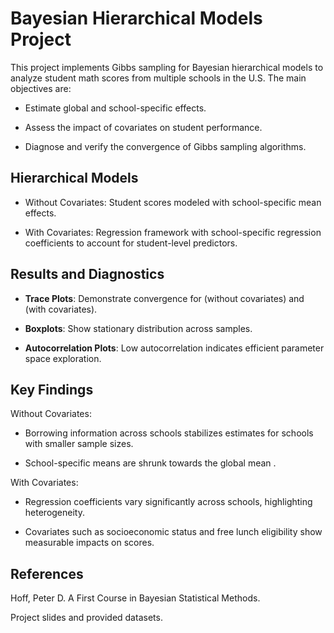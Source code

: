 # Bayesian Hierarchical Models Project

This project implements Gibbs sampling for Bayesian hierarchical models to analyze student math scores from multiple schools in the U.S. The main objectives are:

- Estimate global and school-specific effects.

- Assess the impact of covariates on student performance.

- Diagnose and verify the convergence of Gibbs sampling algorithms.

## Hierarchical Models

- Without Covariates: Student scores modeled with school-specific mean effects.

- With Covariates: Regression framework with school-specific regression coefficients to account for student-level predictors.

## Results and Diagnostics

- **Trace Plots**: Demonstrate convergence for  (without covariates) and  (with covariates).

- **Boxplots**: Show stationary distribution across samples.

- **Autocorrelation Plots**: Low autocorrelation indicates efficient parameter space exploration.

## Key Findings

Without Covariates:

- Borrowing information across schools stabilizes estimates for schools with smaller sample sizes.

- School-specific means  are shrunk towards the global mean .

With Covariates:

- Regression coefficients vary significantly across schools, highlighting heterogeneity.

- Covariates such as socioeconomic status and free lunch eligibility show measurable impacts on scores.

## References

Hoff, Peter D. A First Course in Bayesian Statistical Methods.

Project slides and provided datasets.
